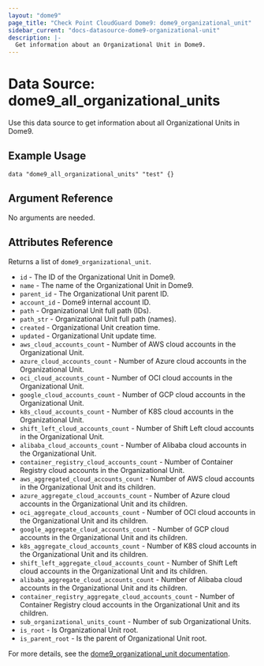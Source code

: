 ```yaml
---
layout: "dome9"
page_title: "Check Point CloudGuard Dome9: dome9_organizational_unit"
sidebar_current: "docs-datasource-dome9-organizational-unit"
description: |-
  Get information about an Organizational Unit in Dome9.
---
```


# Data Source: dome9_all_organizational_units

Use this data source to get information about all Organizational Units in Dome9.

## Example Usage

```hcl
data "dome9_all_organizational_units" "test" {}
```

## Argument Reference

No arguments are needed.

## Attributes Reference

Returns a list of `dome9_organizational_unit`.

* `id` - The ID of the Organizational Unit in Dome9.
* `name` - The name of the Organizational Unit in Dome9.
* `parent_id` - The Organizational Unit parent ID.
* `account_id` - Dome9 internal account ID.
* `path` - Organizational Unit full path (IDs).
* `path_str` - Organizational Unit full path (names).
* `created` - Organizational Unit creation time.
* `updated` - Organizational Unit update time.
* `aws_cloud_accounts_count` - Number of AWS cloud accounts in the Organizational Unit.
* `azure_cloud_accounts_count` - Number of Azure cloud accounts in the Organizational Unit.
* `oci_cloud_accounts_count` - Number of OCI cloud accounts in the Organizational Unit.
* `google_cloud_accounts_count` - Number of GCP cloud accounts in the Organizational Unit.
* `k8s_cloud_accounts_count` - Number of K8S cloud accounts in the Organizational Unit.
* `shift_left_cloud_accounts_count` - Number of Shift Left cloud accounts in the Organizational Unit.
* `alibaba_cloud_accounts_count` - Number of Alibaba cloud accounts in the Organizational Unit.
* `container_registry_cloud_accounts_count` - Number of Container Registry cloud accounts in the Organizational Unit.
* `aws_aggregated_cloud_accounts_count` - Number of AWS cloud accounts in the Organizational Unit and its children.
* `azure_aggregate_cloud_accounts_count` - Number of Azure cloud accounts in the Organizational Unit and its children.
* `oci_aggregate_cloud_accounts_count` - Number of OCI cloud accounts in the Organizational Unit and its children.
* `google_aggregate_cloud_accounts_count` - Number of GCP cloud accounts in the Organizational Unit and its children.
* `k8s_aggregate_cloud_accounts_count` - Number of K8S cloud accounts in the Organizational Unit and its children.
* `shift_left_aggregate_cloud_accounts_count` - Number of Shift Left cloud accounts in the Organizational Unit and its children.
* `alibaba_aggregate_cloud_accounts_count` - Number of Alibaba cloud accounts in the Organizational Unit and its children.
* `container_registry_aggregate_cloud_accounts_count` - Number of Container Registry cloud accounts in the Organizational Unit and its children.
* `sub_organizational_units_count` - Number of sub Organizational Units.
* `is_root` - Is Organizational Unit root.
* `is_parent_root` - Is the parent of Organizational Unit root.

For more details, see the [dome9_organizational_unit documentation](./organizational_unit.html.markdown).